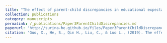 ```yaml
---
title: "The effect of parent-child discrepancies in educational expectations on affective well-being in primary school children: The mediating roles of academic achievement and academic self-efficacy"
collection: publications
category: manuscripts
permalink: /_publications/Paper3ParentChildDiscrepancies.md
paperurl: 'http://surina-he.github.io/files/Paper3ParentChildDiscrepancies.pdf'
citation: 'Guo, X., He, S., Qin H., Liu, C., & Luo L., (2019). The effect of parent-child discrepancies in educational expectations on affective well-being in primary school children: The mediating roles of academic achievement and academic self-efficacy. *Psychological Development and Education, 35(4)*, 467-477.https://doi.org/10.16187/j.cnki.issn1001-4918.2019.04.10'
---
```

